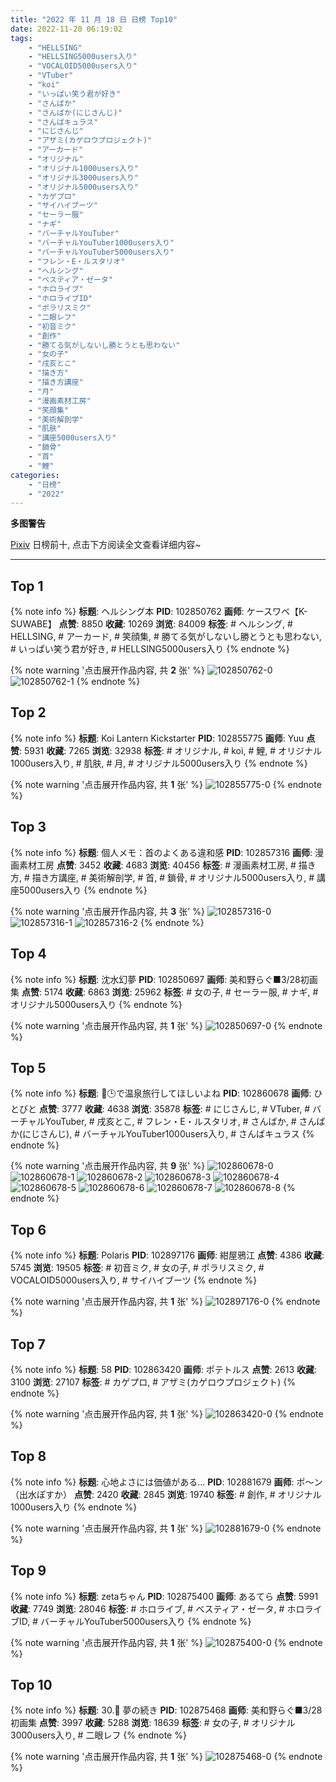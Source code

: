```yaml
---
title: "2022 年 11 月 18 日 日榜 Top10"
date: 2022-11-20 06:19:02
tags:
    - "HELLSING"
    - "HELLSING5000users入り"
    - "VOCALOID5000users入り"
    - "VTuber"
    - "koi"
    - "いっぱい笑う君が好き"
    - "さんばか"
    - "さんばか(にじさんじ)"
    - "さんばキュラス"
    - "にじさんじ"
    - "アザミ(カゲロウプロジェクト)"
    - "アーカード"
    - "オリジナル"
    - "オリジナル1000users入り"
    - "オリジナル3000users入り"
    - "オリジナル5000users入り"
    - "カゲプロ"
    - "サイハイブーツ"
    - "セーラー服"
    - "ナギ"
    - "バーチャルYouTuber"
    - "バーチャルYouTuber1000users入り"
    - "バーチャルYouTuber5000users入り"
    - "フレン・E・ルスタリオ"
    - "ヘルシング"
    - "ベスティア・ゼータ"
    - "ホロライブ"
    - "ホロライブID"
    - "ポラリスミク"
    - "二眼レフ"
    - "初音ミク"
    - "創作"
    - "勝てる気がしないし勝とうとも思わない"
    - "女の子"
    - "戌亥とこ"
    - "描き方"
    - "描き方講座"
    - "月"
    - "漫画素材工房"
    - "笑顔集"
    - "美術解剖学"
    - "肌肤"
    - "講座5000users入り"
    - "鎖骨"
    - "首"
    - "鯉"
categories:
    - "日榜"
    - "2022"
---
```


<i class="fa fa-triangle-exclamation"></i>**多图警告**<i class="fa fa-triangle-exclamation"></i>

[Pixiv](https://www.pixiv.net/) 日榜前十, 点击下方阅读全文查看详细内容~

<!-- more -->

---

## Top 1

{% note info %}
**标题**: ヘルシング本
**PID**: 102850762 **画师**: ケースワベ【K-SUWABE】
**点赞**: 8850 **收藏**: 10269 **浏览**: 84009
**标签**: # ヘルシング, # HELLSING, # アーカード, # 笑顔集, # 勝てる気がしないし勝とうとも思わない, # いっぱい笑う君が好き, # HELLSING5000users入り
{% endnote %}

{% note warning '点击展开作品内容, 共 **2** 张' %}
![102850762-0](https://i.pixiv.re/img-original/img/2022/11/17/00/00/22/102850762_p0.png)
![102850762-1](https://i.pixiv.re/img-original/img/2022/11/17/00/00/22/102850762_p1.png)
{% endnote %}

## Top 2

{% note info %}
**标题**: Koi Lantern Kickstarter
**PID**: 102855775 **画师**: Yuu
**点赞**: 5931 **收藏**: 7265 **浏览**: 32938
**标签**: # オリジナル, # koi, # 鯉, # オリジナル1000users入り, # 肌肤, # 月, # オリジナル5000users入り
{% endnote %}

{% note warning '点击展开作品内容, 共 **1** 张' %}
![102855775-0](https://i.pixiv.re/img-original/img/2022/11/17/05/01/30/102855775_p0.jpg)
{% endnote %}

## Top 3

{% note info %}
**标题**: 個人メモ：首のよくある違和感
**PID**: 102857316 **画师**: 漫画素材工房
**点赞**: 3452 **收藏**: 4683 **浏览**: 40456
**标签**: # 漫画素材工房, # 描き方, # 描き方講座, # 美術解剖学, # 首, # 鎖骨, # オリジナル5000users入り, # 講座5000users入り
{% endnote %}

{% note warning '点击展开作品内容, 共 **3** 张' %}
![102857316-0](https://i.pixiv.re/img-original/img/2022/11/17/08/00/01/102857316_p0.jpg)
![102857316-1](https://i.pixiv.re/img-original/img/2022/11/17/08/00/01/102857316_p1.jpg)
![102857316-2](https://i.pixiv.re/img-original/img/2022/11/17/08/00/01/102857316_p2.jpg)
{% endnote %}

## Top 4

{% note info %}
**标题**: 沈水幻夢
**PID**: 102850697 **画师**: 美和野らぐ■3/28初画集
**点赞**: 5174 **收藏**: 6863 **浏览**: 25962
**标签**: # 女の子, # セーラー服, # ナギ, # オリジナル5000users入り
{% endnote %}

{% note warning '点击展开作品内容, 共 **1** 张' %}
![102850697-0](https://i.pixiv.re/img-original/img/2022/11/17/00/00/10/102850697_p0.png)
{% endnote %}

## Top 5

{% note info %}
**标题**: 🌈🕒で温泉旅行してほしいよね
**PID**: 102860678 **画师**: ひとびと
**点赞**: 3777 **收藏**: 4638 **浏览**: 35878
**标签**: # にじさんじ, # VTuber, # バーチャルYouTuber, # 戌亥とこ, # フレン・E・ルスタリオ, # さんばか, # さんばか(にじさんじ), # バーチャルYouTuber1000users入り, # さんばキュラス
{% endnote %}

{% note warning '点击展开作品内容, 共 **9** 张' %}
![102860678-0](https://i.pixiv.re/img-original/img/2022/11/17/12/37/44/102860678_p0.png)
![102860678-1](https://i.pixiv.re/img-original/img/2022/11/17/12/37/44/102860678_p1.png)
![102860678-2](https://i.pixiv.re/img-original/img/2022/11/17/12/37/44/102860678_p2.png)
![102860678-3](https://i.pixiv.re/img-original/img/2022/11/17/12/37/44/102860678_p3.png)
![102860678-4](https://i.pixiv.re/img-original/img/2022/11/17/12/37/44/102860678_p4.png)
![102860678-5](https://i.pixiv.re/img-original/img/2022/11/17/12/37/44/102860678_p5.png)
![102860678-6](https://i.pixiv.re/img-original/img/2022/11/17/12/37/44/102860678_p6.png)
![102860678-7](https://i.pixiv.re/img-original/img/2022/11/17/12/37/44/102860678_p7.png)
![102860678-8](https://i.pixiv.re/img-original/img/2022/11/17/12/37/44/102860678_p8.png)
{% endnote %}

## Top 6

{% note info %}
**标题**: Polaris
**PID**: 102897176 **画师**: 紺屋鴉江
**点赞**: 4386 **收藏**: 5745 **浏览**: 19505
**标签**: # 初音ミク, # 女の子, # ポラリスミク, # VOCALOID5000users入り, # サイハイブーツ
{% endnote %}

{% note warning '点击展开作品内容, 共 **1** 张' %}
![102897176-0](https://i.pixiv.re/img-original/img/2022/11/18/21/16/27/102897176_p0.jpg)
{% endnote %}

## Top 7

{% note info %}
**标题**: 58
**PID**: 102863420 **画师**: ポテトルス
**点赞**: 2613 **收藏**: 3100 **浏览**: 27107
**标签**: # カゲプロ, # アザミ(カゲロウプロジェクト)
{% endnote %}

{% note warning '点击展开作品内容, 共 **1** 张' %}
![102863420-0](https://i.pixiv.re/img-original/img/2022/11/17/16/02/24/102863420_p0.jpg)
{% endnote %}

## Top 8

{% note info %}
**标题**: 心地よさには価値がある…
**PID**: 102881679 **画师**: ポ～ン（出水ぽすか）
**点赞**: 2420 **收藏**: 2845 **浏览**: 19740
**标签**: # 創作, # オリジナル1000users入り
{% endnote %}

{% note warning '点击展开作品内容, 共 **1** 张' %}
![102881679-0](https://i.pixiv.re/img-original/img/2022/11/18/07/30/01/102881679_p0.jpg)
{% endnote %}

## Top 9

{% note info %}
**标题**: zetaちゃん
**PID**: 102875400 **画师**: あるてら
**点赞**: 5991 **收藏**: 7749 **浏览**: 28046
**标签**: # ホロライブ, # ベスティア・ゼータ, # ホロライブID, # バーチャルYouTuber5000users入り
{% endnote %}

{% note warning '点击展开作品内容, 共 **1** 张' %}
![102875400-0](https://i.pixiv.re/img-original/img/2022/11/18/00/00/10/102875400_p0.png)
{% endnote %}

## Top 10

{% note info %}
**标题**: 30.💠 夢の続き
**PID**: 102875468 **画师**: 美和野らぐ■3/28初画集
**点赞**: 3997 **收藏**: 5288 **浏览**: 18639
**标签**: # 女の子, # オリジナル3000users入り, # 二眼レフ
{% endnote %}

{% note warning '点击展开作品内容, 共 **1** 张' %}
![102875468-0](https://i.pixiv.re/img-original/img/2022/11/18/11/54/18/102875468_p0.png)
{% endnote %}
